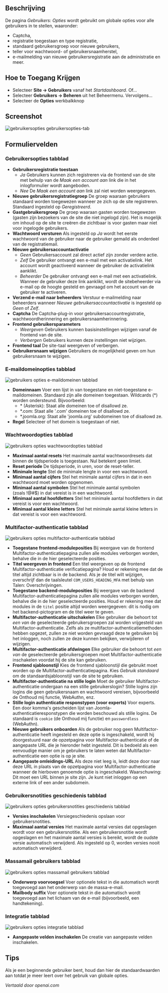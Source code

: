 <!-- Filename: Help4.x:Users:_Options  / Display title: Gebruikers: Opties -->

## Beschrijving

De pagina *Gebruikers: Opties* wordt gebruikt om globale opties voor alle gebruikers in te stellen, waaronder:

- Captcha,
- registratie toegestaan en type registratie,
- standaard gebruikersgroep voor nieuwe gebruikers,
- teller voor wachtwoord- of gebruikersnaamherstel,
- e-mailmelding van nieuwe gebruikersregistratie aan de administratie en meer.

## Hoe te Toegang Krijgen

* Selecteer **Site → Gebruikers** vanaf het *Startdashboard*. Of...
* Selecteer **Gebruikers → Beheren** uit het Beheermenu. Vervolgens...
* Selecteer de **Opties** werkbalkknop

## Screenshot

![gebruikersopties gebruikersopties-tab](../../../nl/images/users/users-options-user-options-tab.png)

## Formuliervelden

### Gebruikersopties tabblad

- **Gebruikersregistratie toestaan**
  - *Ja* Gebruikers kunnen zich registreren via de frontend van de site met behulp van de
    *Maak een account aan* link die in het inlogformulier wordt aangeboden.
  - *Nee* De *Maak een account aan* link zal niet worden weergegeven.
- **Nieuwe gebruikersregistratiegroep** De groep waaraan gebruikers standaard worden toegewezen wanneer ze zich op de site registreren. Standaard ingesteld op *Geregistreerd*.
- **Gastgebruikersgroep** De groep waaraan gasten worden toegewezen (gasten zijn bezoekers van de site die niet ingelogd zijn). Het is mogelijk om inhoud op de site te creëren die zichtbaar is voor gasten maar niet voor ingelogde gebruikers.
- **Wachtwoord versturen** Als ingesteld op *Ja* wordt het eerste wachtwoord van de gebruiker naar de gebruiker gemaild als onderdeel van de registratiemail.
- **Nieuwe gebruikersaccountactivatie**
  - *Geen* Gebruikersaccount zal direct actief zijn zonder verdere actie.
  - *Zelf* De gebruiker ontvangt een e-mail met een activatielink. Het account wordt geactiveerd wanneer de gebruiker de activatielink aanklikt.
  - *Beheerder* De gebruiker ontvangt een e-mail met een activatielink. Wanneer de gebruiker deze link aanklikt, wordt de sitebeheerder via e-mail op de hoogte gesteld en gevraagd om het account van de gebruiker te activeren.
- **Verzend e-mail naar beheerders** Verstuur e-mailmelding naar beheerders wanneer *Nieuwe gebruikersaccountactivatie* is ingesteld op *Geen* of *Zelf*.
- **Captcha** De Captcha-plug-in voor gebruikersaccountregistratie, wachtwoordherinnering en gebruikersnaamherinnering.
- **Frontend gebruikersparameters**
  - *Weergeven* Gebruikers kunnen basisinstellingen wijzigen vanaf de frontend van de site.
  - *Verbergen* Gebruikers kunnen deze instellingen niet wijzigen.
- **Frontend taal** De site-taal weergeven of verbergen.
- **Gebruikersnaam wijzigen** Gebruikers de mogelijkheid geven om hun gebruikersnaam te wijzigen.

### E-maildomeinopties tabblad

![gebruikers opties e-maildomeinen tabblad](../../../nl/images/users/users-options-email-domain-options-tab.png)

- **Domeinnaam** Voer een lijst in van toegestane en niet-toegestane e-maildomeinen. Standaard zijn alle domeinen toegestaan. Wildcards (\*) worden ondersteund. Bijvoorbeeld:
  - \* (Asterisk): Staat alle domeinen toe of disallowd ze.
  - \*.com: Staat alle '.com' domeinen toe of disallowd ze.
  - \*.joomla.org: Staat alle 'joomla.org' subdomeinen toe of disallowd ze.
- **Regel** Selecteer of het domein is toegestaan of niet.

### Wachtwoordopties tabblad

![gebruikers opties wachtwoordopties tabblad](../../../nl/images/users/users-options-password-options-tab.png)

- **Maximaal aantal resets** Het maximale aantal wachtwoordresets dat binnen de tijdsperiode is toegestaan. Nul betekent geen limiet.
- **Reset periode** De tijdsperiode, in uren, voor de reset-teller.
- **Minimale lengte** Stel de minimale lengte in voor een wachtwoord.
- **Minimaal aantal cijfers** Stel het minimale aantal cijfers in dat in een wachtwoord moet worden opgenomen.
- **Minimaal aantal symbolen** Stel het minimale aantal symbolen (zoals !@#\$) in dat vereist is in een wachtwoord.
- **Minimaal aantal hoofdletters** Stel het minimale aantal hoofdletters in dat vereist is voor een wachtwoord.
- **Minimaal aantal kleine letters** Stel het minimale aantal kleine letters in dat vereist is voor een wachtwoord.

### Multifactor-authenticatie tabblad

![gebruikers opties multifactor-authenticatie tabblad](../../../nl/images/users/users-options-multi-factor-authentication-tab.png)

- **Toegestane frontend-moduleposities** Bij weergave van de frontend Multifactor-authenticatiepagina zullen alle modules verborgen worden, behalve die in de hier geselecteerde posities.
- **Titel weergeven in frontend** Een titel weergeven op de frontend Multifactor-authenticatie verificatiepagina? Houd er rekening mee dat de titel altijd zichtbaar is in de backend. Als je de titel wilt wijzigen, overschrijf dan de taalsleutel `COM_USERS_HEADING_MFA` met behulp van Talen: Overschrijvingen.
- **Toegestane backend-moduleposities** Bij weergave van de backend Multifactor-authenticatiepagina zullen alle modules verborgen worden, behalve die in de hier geselecteerde posities. Houd er rekening mee dat modules in de `titel` positie altijd worden weergegeven: dit is nodig om het backend-pictogram en de titel weer te geven.
- **Multifactor-authenticatie uitschakelen** Elke gebruiker die behoort tot *een van* de geselecteerde gebruikersgroepen zal worden vrijgesteld van Multifactor-authenticatie. Zelfs als ze multifactor-authenticatiemethoden hebben opgezet, zullen ze niet worden gevraagd deze te gebruiken bij het inloggen, noch zullen ze deze kunnen bekijken, verwijderen of wijzigen.
- **Multifactor-authenticatie afdwingen** Elke gebruiker die behoort tot *een van* de geselecteerde gebruikersgroepen moet Multifactor-authenticatie inschakelen voordat hij de site kan gebruiken.
- **Frontend sjabloonstijl** Kies de frontend sjabloonstijl die gebruikt moet worden op de Multifactor-authenticatiepagina. Kies *Gebruik standaard* om de standaardsjabloonstijl van de site te gebruiken.
- **Multifactor-authenticatie na stille login** Moet de gebruiker Multifactor-authenticatie ondergaan na een stille gebruikerslogin? Stille logins zijn logins die geen gebruikersnaam en wachtwoord vereisen, bijvoorbeeld de Onthoud mij functie, WebAuthn, enz.
- **Stille login authenticatie responstypen (voor experts)** Voor experts. Een door komma's gescheiden lijst van Joomla-authenticatieresponstypen die worden beschouwd als stille logins. De standaard is `cookie` (de Onthoud mij functie) en `passwordless` (WebAuthn).
- **Nieuwe gebruikers onboarden** Als de gebruiker nog geen Multifactor-authenticatie heeft ingesteld en deze optie is ingeschakeld, wordt hij doorgestuurd naar de opzetpagina voor Multifactor-authenticatie of de aangepaste URL die je hieronder hebt ingesteld. Dit is bedoeld als een eenvoudige manier om je gebruikers te laten weten dat Multifactor-authenticatie een optie is op je site.
- **Aangepaste omleidings-URL** Als deze niet leeg is, leidt deze door naar deze URL in plaats van de opzetpagina voor Multifactor-authenticatie wanneer de hierboven genoemde optie is ingeschakeld. Waarschuwing: Dit moet een URL binnen je site zijn. Je kunt niet inloggen op een externe link of een ander subdomein.

### Gebruikersnotities geschiedenis tabblad

![gebruikers opties gebruikersnotities geschiedenis tabblad](../../../nl/images/users/users-options-user-notes-history-tab.png)

- **Versies inschakelen** Versiegeschiedenis opslaan voor gebruikersnotities.
- **Maximaal aantal versies** Het maximale aantal versies dat opgeslagen wordt voor een gebruikersnotitie. Als een gebruikersnotitie wordt opgeslagen en het maximale aantal versies is bereikt, wordt de oudste versie automatisch verwijderd. Als ingesteld op 0, worden versies nooit automatisch verwijderd.

### Massamail gebruikers tabblad

![gebruikers opties massamail gebruikers tabblad](../../../nl/images/users/users-options-mass-mail-users-tab.png)

- **Onderwerp voorvoegsel** Voer optionele tekst in die automatisch wordt toegevoegd aan het onderwerp van de massa-e-mail.
- **Mailbody suffix** Voer optionele tekst in die automatisch wordt toegevoegd aan het lichaam van de e-mail (bijvoorbeeld, een handtekening).

### Integratie tabblad

![gebruikers opties integratie tabblad](../../../nl/images/users/users-options-integration-tab.png)

- **Aangepaste velden inschakelen** De creatie van aangepaste velden inschakelen.

## Tips

Als je een beginnende gebruiker bent, houd dan hier de standaardwaarden aan
totdat je meer leert over het gebruik van globale opties.

*Vertaald door openai.com*

